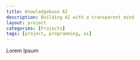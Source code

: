 ```yaml
---
title: Knowledgebase AI
description: Building AI with a transparent mind
layout: project
categories: [Projects]
tags: [project, programming, ai]
---
```


Lorem Ipsum